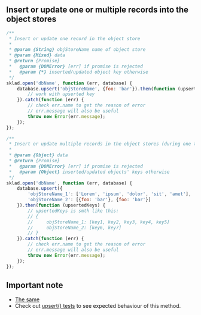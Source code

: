 ## Insert or update one or multiple records into the object stores
```javascript
/**
 * Insert or update one record in the object store
 *
 * @param {String} objStoreName name of object store
 * @param {Mixed} data
 * @return {Promise}
 *   @param {DOMError} [err] if promise is rejected
 *   @param {*} inserted/updated object key otherwise
 */
sklad.open('dbName', function (err, database) {
    database.upsert('objStoreName', {foo: 'bar'}).then(function (upsertedKey) {
        // work with upserted key
    }).catch(function (err) {
        // check err.name to get the reason of error
        // err.message will also be useful
        throw new Error(err.message);
    });
});

/**
 * Insert or update multiple records in the object stores (during one transaction)
 *
 * @param {Object} data
 * @return {Promise}
 *   @param {DOMError} [err] if promise is rejected
 *   @param {Object} inserted/updated objects' keys otherwise
 */
sklad.open('dbName', function (err, database) {
    database.upsert({
        'objStoreName_1': ['Lorem', 'ipsum', 'dolor', 'sit', 'amet'],
        'objStoreName_2': [{foo: 'bar'}, {foo: 'bar'}]
    }).then(function (upsertedKeys) {
        // upsertedKeys is smth like this:
        // {
        //     objStoreName_1: [key1, key2, key3, key4, key5]
        //     objStoreName_2: [key6, key7]
        // }
    }).catch(function (err) {
        // check err.name to get the reason of error
        // err.message will also be useful
        throw new Error(err.message);
    });
});
```

## Important note
 * [The same](https://github.com/1999/sklad/blob/master/examples/README_skladConnection_insert.md)
 * Check out [upsert() tests](https://github.com/1999/sklad/blob/master/tests/upsert.js) to see expected behaviour of this method.
